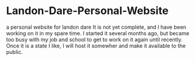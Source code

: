 # Landon-Dare-Personal-Website
a personal website for landon dare
It is not yet complete, and I have been working on it in my spare time.
I started it several months ago, but became too busy with my job and school to get to work on it again until recently.
Once it is a state I like, I will host it somewher and make it available to the public.
